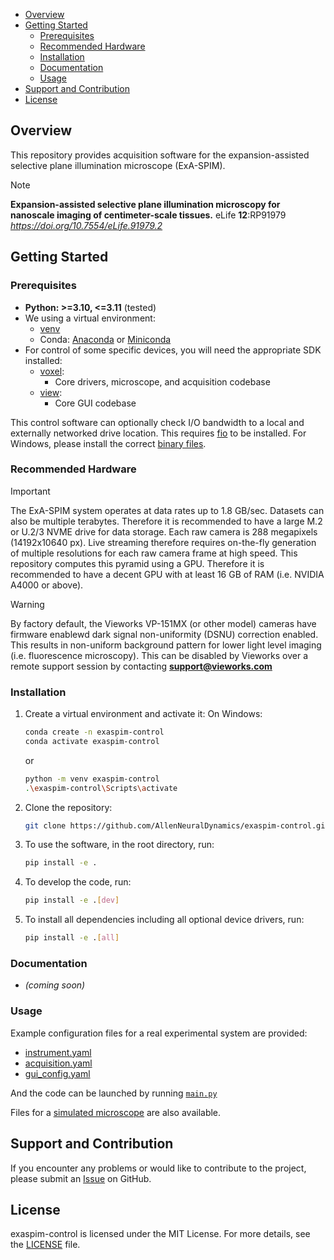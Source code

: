 - [Overview](#overview)
- [Getting Started](#getting-started)
  - [Prerequisites](#prerequisites)
  - [Recommended Hardware](#recommended-hardware)
  - [Installation](#installation)
  - [Documentation](#documentation)
  - [Usage](#usage)
- [Support and Contribution](#support-and-contribution)
- [License](#license)

## Overview

This repository provides acquisition software for the expansion-assisted selective plane illumination microscope (ExA-SPIM).

> [!NOTE]
> **Expansion-assisted selective plane illumination microscopy for nanoscale imaging of centimeter-scale tissues.** eLife **12**:RP91979
*https://doi.org/10.7554/eLife.91979.2*

## Getting Started

### Prerequisites

- **Python: >=3.10, <=3.11** (tested)
- We using a virtual environment:
  - [venv](https://docs.python.org/3.11/library/venv.html)
  - Conda: [Anaconda](https://www.anaconda.com/products/individual) or [Miniconda](https://docs.conda.io/en/latest/miniconda.html)
- For control of some specific devices, you will need the appropriate SDK installed:
  - [voxel](https://github.com/AllenNeuralDynamics/voxel):
    - Core drivers, microscope, and acquisition codebase
  - [view](https://github.com/AllenNeuralDynamics/view):
    - Core GUI codebase

This control software can optionally check I/O bandwidth to a local and externally networked drive location. This requires [fio](https://github.com/axboe/fio) to be installed. For Windows, please install the correct [binary files](https://github.com/axboe/fio/releases).

### Recommended Hardware

>[!IMPORTANT]
> The ExA-SPIM system operates at data rates up to 1.8 GB/sec. Datasets can also be multiple terabytes. Therefore it is recommended to have a large M.2 or U.2/3 NVME drive for data storage.
> Each raw camera is 288 megapixels (14192x10640 px). Live streaming therefore requires on-the-fly generation of multiple resolutions for each raw camera frame at high speed. This repository computes this pyramid using a GPU. Therefore it is recommended to have a decent GPU with at least 16 GB of RAM (i.e. NVIDIA A4000 or above).

> [!WARNING]
> By factory default, the Vieworks VP-151MX (or other model) cameras have firmware enablewd dark signal non-uniformity (DSNU) correction enabled. This results in non-uniform background pattern for lower light level imaging (i.e. fluorescence microscopy). This can be disabled by Vieworks over a remote support session by contacting [**support@vieworks.com**](support@vieworks.com)

### Installation

1. Create a virtual environment and activate it:
    On Windows:

    ```bash
    conda create -n exaspim-control
    conda activate exaspim-control
    ```

    or

    ```bash
    python -m venv exaspim-control
    .\exaspim-control\Scripts\activate
    ```

2. Clone the repository:

    ```bash
    git clone https://github.com/AllenNeuralDynamics/exaspim-control.git && cd exaspim-control
    ```

3. To use the software, in the root directory, run:

    ```bash
    pip install -e .
    ```

4. To develop the code, run:

    ```bash
    pip install -e .[dev]
    ```

5. To install all dependencies including all optional device drivers, run:

    ```bash
    pip install -e .[all]
    ```

### Documentation

- _(coming soon)_

### Usage

Example configuration files for a real experimental system are provided:

- [instrument.yaml](./experimental/instrument.yaml)
- [acquisition.yaml](./experimental/acquisition.yaml)
- [gui_config.yaml](./experimental/gui_config.yaml)

And the code can be launched by running [```main.py```](./experimental/main.py)

Files for a [simulated microscope](./simulated/) are also available.

## Support and Contribution

If you encounter any problems or would like to contribute to the project,
please submit an [Issue](https://github.com/AllenNeuralDynamics/exaspim-control/issues)
on GitHub.

## License

exaspim-control is licensed under the MIT License. For more details, see
the [LICENSE](LICENSE) file.